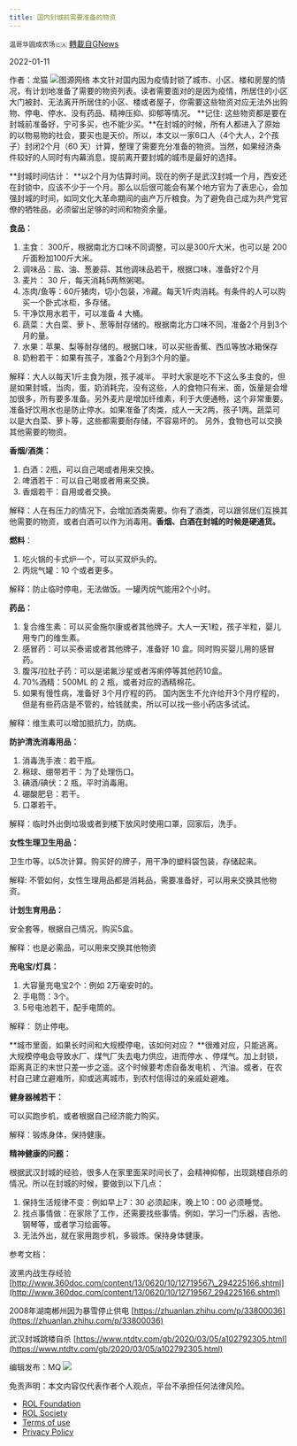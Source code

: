 ```yaml
---
title: 国内封城前需要准备的物资
---
```

`温哥华圆成农场🇨🇦` [轉載自GNews](https://gnews.org/zh-hans/1848219/)

2022-01-11

作者：龙猫
![](https://assets.gnews.org/wp-content/uploads/2022/01/image-125-edited.jpeg)图源网络
本文针对国内因为疫情封锁了城市、小区、楼和房屋的情况，有计划地准备了需要的物资列表。读者需要面对的是因为疫情，所居住的小区大门被封、无法离开所居住的小区、楼或者屋子，你需要这些物资对应无法外出购物、停电、停水、没有药品、精神压抑、抑郁等情况。 **记住: 这些物资都是要在封城前准备好，宁可多买，也不能少买。**在封城的时候，所有人都进入了原始的以物易物的社会，要买也是天价。所以，本文以一家6口人（4个大人，2个孩子）封闭2个月（60 天）计算，整理了需要充分准备的物资。当然，如果经济条件较好的人同时有内幕消息，提前离开要封城的城市是最好的选择。

**封城时间估计：
**以2个月为估算时间。现在的例子是武汉封城一个月，西安还在封锁中，应该不少于一个月。那么以后很可能会有某个地方官为了表忠心，会加强封城的时间，如同文化大革命期间的亩产万斤粮食。为了避免自己成为共产党官僚的牺牲品，必须留出足够的时间和物资余量。

**食品：**

1. 主食： 300斤，根据南北方口味不同调整，可以是300斤大米，也可以是 200斤面粉加100斤大米。
2. 调味品：盐、油、葱姜蒜、其他调味品若干，根据口味，准备好2个月
3. 麦片： 30 斤，每天消耗5两熬粥喝。
4. 冻肉/鱼等：60斤猪肉，切小包装，冷藏。每天1斤肉消耗。有条件的人可以购买一个卧式冰柜，多存储。
5. 干净饮用水若干，可以准备 4 大桶。
6. 蔬菜：大白菜、萝卜、葱等耐存储的。根据南北方口味不同，准备2个月到3个月的量。
7. 水果：苹果、梨等耐存储的。根据口味，可以买些香蕉、西瓜等放冰箱保存
8. 奶粉若干：如果有孩子，准备2个月到3个月的量。


解释：大人以每天1斤主食为限，孩子减半。 平时大家是吃不下这么多主食的，但是如果封城，当肉，蛋，奶消耗完，没有这些，人的食物只有米、面，饭量是会增加很多，所有要多准备。另外麦片是增加纤维素，利于大便通畅，这个非常重要。准备好饮用水也是防止停水。如果准备了肉类，成人一天2两，孩子1两。蔬菜可以是大白菜、萝卜等，这些都需要耐存储，不容易坏的。 另外，食物也可以交换其他需要的物资。

**香烟/酒类：**

1. 白酒：2瓶，可以自己喝或者用来交换。
2. 啤酒若干：可以自己喝或者用来交换。
3. 香烟若干：自用或者交换。


解释：人在有压力的情况下，会增加酒类需要。你有了酒类，可以跟邻居们互换其他需要的物资，或者白酒可以作为消毒用。**香烟、白酒在封城的时候是硬通货。**

**燃料**：

1. 吃火锅的卡式炉一个，可以买双炉头的。
2. 丙烷气罐：10 个或者更多。


解释：防止临时停电，无法做饭。一罐丙烷气能用2个小时。

**药品：**

1. 复合维生素：可以买金施尔康或者其他牌子。大人一天1粒，孩子半粒，婴儿用专门的维生素。
2. 感冒药：可以买泰诺或者其他牌子，准备好 10 盒。同时购买婴儿用的感冒药。
3. 腹泻/拉肚子药：可以是诺氟沙星或者泻痢停等其他药10盒。
4. 70%酒精：500ML 的 2 瓶，或者对应的酒精棉花。
5. 如果有慢性病，准备好 3个月疗程的药。 国内医生不允许给开3个月疗程的，但是有些药店是不管的，给钱就卖，所以可以找一些小药店多试试。


解释：维生素可以增加抵抗力，防病。

**防护清洗消毒用品：**

1. 消毒洗手液：若干瓶。
2. 棉球、绷带若干：为了处理伤口。
3. 碘酒/碘伏：2 瓶，平时消毒用。
4. 硼酸肥皂：若干。
5. 口罩若干。


解释：临时外出倒垃圾或者到楼下放风时使用口罩，回家后，洗手。

**女性生理卫生用品：**

卫生巾等，以5次计算。购买好的牌子，用干净的塑料袋包装，存储起来。

解释: 不管如何，女性生理用品都是消耗品，需要准备好，可以用来交换其他物资。

**计划生育用品：**

安全套等，根据自己情况，购买5盒。

解释：也是必需品，可以用来交换其他物资

**充电宝/灯具：**

1. 大容量充电宝2个：例如 2万毫安时的。
2. 手电筒：3个。
3. 5号电池若干，配手电筒的。


解释： 防止停电。

**城市里面，如果长时间和大规模停电，该如何对应？
**很难对应，只能逃离。大规模停电会导致水厂、煤气厂失去电力供应，进而停水 、停煤气。加上封锁，距离真正的末世只差一步之遥。这个时候要考虑自备发电机 、汽油。或者，在农村自己建立避难所，抑或逃离城市，到农村信得过的亲戚处避难。

**健身器械若干：**

可以买跑步机，或者根据自己经济能力购买。

解释：锻炼身体，保持健康。

**精神健康的问题：**

根据武汉封城的经验，很多人在家里面呆时间长了，会精神抑郁，出现跳楼自杀的情况。所以在封城的时候，要做到以下几点：

1. 保持生活规律不变：例如早上7：30 必须起床，晚上10：00 必须睡觉。
2. 找点事情做：在家除了工作，还需要找些事情。例如，学习一门乐器，吉他、钢琴等，或者学习绘画等。
3. 无法外出，就在家用跑步机，多锻炼。保持身体健康。


参考文档：

波黑内战生存经验
[http://www.360doc.com/content/13/0620/10/12719567\_294225166.shtml](http://www.360doc.com/content/13/0620/10/12719567_294225166.shtml)

2008年湖南郴州因为暴雪停止供电
[https://zhuanlan.zhihu.com/p/33800036](https://zhuanlan.zhihu.com/p/33800036)

武汉封城跳楼自杀
[https://www.ntdtv.com/gb/2020/03/05/a102792305.html](https://www.ntdtv.com/gb/2020/03/05/a102792305.html)

编辑发布：MQ
![](https://assets.gnews.org/wp-content/uploads/2021/11/農場文宣-3.jpg)


 

免责声明：本文内容仅代表作者个人观点，平台不承担任何法律风险。

- [ROL Foundation](https://rolfoundation.org/)
- [ROL Society](https://rolsociety.org/)
- [Terms of use](https://gnews.org/terms-of-use-3/)
- [Privacy Policy](https://gnews.org/privacy-policy/)
